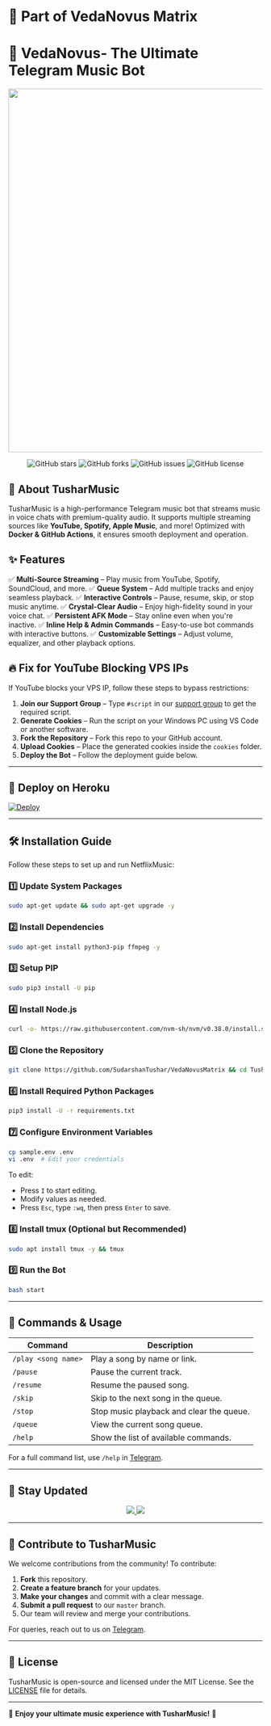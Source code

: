 # 📡 Part of VedaNovus Matrix 

# 🎵 VedaNovus- The Ultimate Telegram Music Bot

<p align="center">
  <img src="https://envs.sh/oy3.jpg" alt="TusharMusic Logo" width="1280" height="720">
</p>

<p align="center">
  <img src="https://img.shields.io/github/stars/SudarshanTushar/VedaNovusMatrix?style=for-the-badge&color=blue" alt="GitHub stars">
  <img src="https://img.shields.io/github/forks/SudarshanTushar/VedaNovusMatrix?style=for-the-badge&color=blue" alt="GitHub forks">
  <img src="https://img.shields.io/github/issues/SudarshanTushar/VedaNovusMatrix?style=for-the-badge&color=red" alt="GitHub issues">
  <img src="https://img.shields.io/github/license/SudarshanTushar/VedaNovusMatrix?style=for-the-badge&color=green" alt="GitHub license">

</p>

## 🚀 About TusharMusic 
TusharMusic is a high-performance Telegram music bot that streams music in voice chats with premium-quality audio. It supports multiple streaming sources like **YouTube, Spotify, Apple Music**, and more! Optimized with **Docker & GitHub Actions**, it ensures smooth deployment and operation.

## ✨ Features
✅ **Multi-Source Streaming** – Play music from YouTube, Spotify, SoundCloud, and more.
✅ **Queue System** – Add multiple tracks and enjoy seamless playback.
✅ **Interactive Controls** – Pause, resume, skip, or stop music anytime.
✅ **Crystal-Clear Audio** – Enjoy high-fidelity sound in your voice chat.
✅ **Persistent AFK Mode** – Stay online even when you're inactive.
✅ **Inline Help & Admin Commands** – Easy-to-use bot commands with interactive buttons.
✅ **Customizable Settings** – Adjust volume, equalizer, and other playback options.

## 🔥 Fix for YouTube Blocking VPS IPs
If YouTube blocks your VPS IP, follow these steps to bypass restrictions:
1. **Join our Support Group** – Type `#script` in our [support group](https://t.me/LovelyAppeal) to get the required script.
2. **Generate Cookies** – Run the script on your Windows PC using VS Code or another software.
3. **Fork the Repository** – Fork this repo to your GitHub account.
4. **Upload Cookies** – Place the generated cookies inside the `cookies` folder.
5. **Deploy the Bot** – Follow the deployment guide below.

---

## 🚀 Deploy on Heroku
[![Deploy](https://www.herokucdn.com/deploy/button.svg)](https://dashboard.heroku.com/new?template=https://github.com/SudarshanTushar/VedaNovusMatrix)

---

## 🛠 Installation Guide
Follow these steps to set up and run NetflixMusic:

### 1️⃣ Update System Packages
```bash
sudo apt-get update && sudo apt-get upgrade -y
```

### 2️⃣ Install Dependencies
```bash
sudo apt-get install python3-pip ffmpeg -y
```

### 3️⃣ Setup PIP
```bash
sudo pip3 install -U pip
```

### 4️⃣ Install Node.js
```bash
curl -o- https://raw.githubusercontent.com/nvm-sh/nvm/v0.38.0/install.sh | bash && source ~/.bashrc && nvm install v18
```

### 5️⃣ Clone the Repository
```bash
git clone https://github.com/SudarshanTushar/VedaNovusMatrix && cd TusharMusic
```

### 6️⃣ Install Required Python Packages
```bash
pip3 install -U -r requirements.txt
```

### 7️⃣ Configure Environment Variables
```bash
cp sample.env .env
vi .env  # Edit your credentials
```
To edit:
- Press `I` to start editing.
- Modify values as needed.
- Press `Esc`, type `:wq`, then press `Enter` to save.

### 8️⃣ Install tmux (Optional but Recommended)
```bash
sudo apt install tmux -y && tmux
```

### 9️⃣ Run the Bot
```bash
bash start
```

---

## 📜 Commands & Usage
| Command              | Description                                      |
|----------------------|--------------------------------------------------|
| `/play <song name>`  | Play a song by name or link.                    |
| `/pause`             | Pause the current track.                         |
| `/resume`           | Resume the paused song.                          |
| `/skip`             | Skip to the next song in the queue.              |
| `/stop`             | Stop music playback and clear the queue.         |
| `/queue`            | View the current song queue.                     |
| `/help`             | Show the list of available commands.              |

For a full command list, use `/help` in [Telegram](https://t.me/Netflix_Musicbot).

---

## 🔄 Stay Updated
<p align="center">
  <a href="https://t.me/LovelyAppeal">
    <img src="https://img.shields.io/badge/Join-Support%20Group-blue?style=for-the-badge&logo=telegram">
  </a>
  <a href="https://telegram.me/AboutVedmat">
    <img src="https://img.shields.io/badge/Join-Update%20Channel-blue?style=for-the-badge&logo=telegram">
  </a>
</p>

---

## 🤝 Contribute to TusharMusic 
We welcome contributions from the community! To contribute:
1. **Fork** this repository.
2. **Create a feature branch** for your updates.
3. **Make your changes** and commit with a clear message.
4. **Submit a pull request** to our `master` branch.
5. Our team will review and merge your contributions.

For queries, reach out to us on [Telegram](https://t.me/LovelyAppeal).

---

## 📜 License
TusharMusic is open-source and licensed under the MIT License. See the [LICENSE](LICENSE) file for details.

---

💙 **Enjoy your ultimate music experience with TusharMusic!** 🚀
